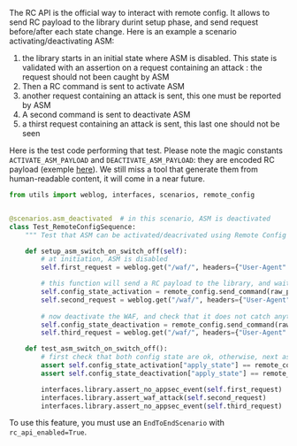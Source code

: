 The RC API is the official way to interact with remote config. It allows to send RC payload to the library durint setup phase, and send request before/after each state change. Here is an example a scenario activating/deactivating ASM: 

1. the library starts in an initial state where ASM is disabled. This state is validated with an assertion on a request containing an attack : the request should not been caught by ASM
2. Then a RC command is sent to activate ASM
3. another request containing an attack is sent, this one must be reported by ASM
4. A second command is sent to deactivate ASM
5. a thirst request containing an attack is sent, this last one should not be seen


Here is the test code performing that test. Please note the magic constants `ACTIVATE_ASM_PAYLOAD` and `DEACTIVATE_ASM_PAYLOAD`: they are encoded RC payload (exemple [here](https://github.com/DataDog/system-tests/blob/7644ceaa3c7ea44ade8bcca8c3bb2a5991d03e34/utils/proxy/rc_mocked_responses_asm_activate_only.json)). We still miss a tool that generate them from human-readable content, it will come in a near future.

```python
from utils import weblog, interfaces, scenarios, remote_config


@scenarios.asm_deactivated  # in this scenario, ASM is deactivated
class Test_RemoteConfigSequence:
    """ Test that ASM can be activated/deacrivated using Remote Config """

    def setup_asm_switch_on_switch_off(self):
        # at initiation, ASM is disabled
        self.first_request = weblog.get("/waf/", headers={"User-Agent": "Arachni/v1"})

        # this function will send a RC payload to the library, and wait for a confirmation from the library
        self.config_state_activation = remote_config.send_command(raw_payload=ACTIVATE_ASM_PAYLOAD)
        self.second_request = weblog.get("/waf/", headers={"User-Agent": "Arachni/v1"})
        
        # now deactivate the WAF, and check that it does not catch anything
        self.config_state_deactivation = remote_config.send_command(raw_payload=DEACTIVATE_ASM_PAYLOAD)
        self.third_request = weblog.get("/waf/", headers={"User-Agent": "Arachni/v1"})

    def test_asm_switch_on_switch_off():
        # first check that both config state are ok, otherwise, next assertions will fail with cryptic messages
        assert self.config_state_activation["apply_state"] == remote_config.ApplyState.ACKNOWLEDGED, self.config_state_activation
        assert self.config_state_deactivation["apply_state"] == remote_config.ApplyState.ACKNOWLEDGED, self.config_state_deactivation

        interfaces.library.assert_no_appsec_event(self.first_request)
        interfaces.library.assert_waf_attack(self.second_request)
        interfaces.library.assert_no_appsec_event(self.third_request)
```

To use this feature, you must use an `EndToEndScenario` with `rc_api_enabled=True`.
